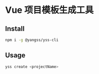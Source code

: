 # Vue 项目模板生成工具

## Install

```sh
npm i -g @yangss/yss-cli
```

## Usage

```sh
yss create <projectName>
```
